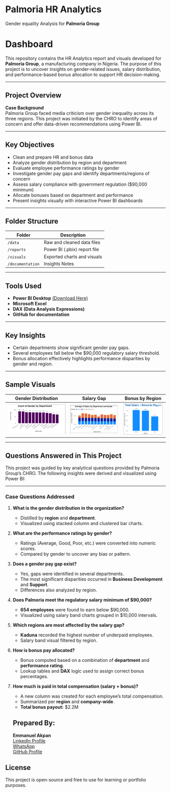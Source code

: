 # Palmoria HR Analytics
Gender equality Analysis for **Palmoria Group**


# Dashboard

This repository contains the HR Analytics report and visuals developed for **Palmoria Group**, a manufacturing company in Nigeria. The purpose of this project is to uncover insights on gender-related issues, salary distribution, and performance-based bonus allocation to support HR decision-making.

---

## Project Overview

**Case Background**  
Palmoria Group faced media criticism over gender inequality across its three regions. This project was initiated by the CHRO to identify areas of concern and offer data-driven recommendations using Power BI.

---

## Key Objectives

- Clean and prepare HR and bonus data
- Analyze gender distribution by region and department
- Evaluate employee performance ratings by gender
- Investigate gender pay gaps and identify departments/regions of concern
- Assess salary compliance with government regulation ($90,000 minimum)
- Allocate bonuses based on department and performance
- Present insights visually with interactive Power BI dashboards

---

## Folder Structure

| Folder         | Description                              |
|----------------|------------------------------------------|
| `/data`        | Raw and cleaned data files               |
| `/reports`     | Power BI (.pbix) report file             |
| `/visuals`     | Exported charts and visuals              |
| `/documentation`| Insights Notes     |

---

## Tools Used

- **Power BI Desktop** [(Download Here)](https://www.microsoft.com/en-us/download/details.aspx?id=58494)
- **Microsoft Excel**
- **DAX (Data Analysis Expressions)**
- **GitHub for documentation**

---

## Key Insights

- Certain departments show significant gender pay gaps.
- Several employees fall below the $90,000 regulatory salary threshold.
- Bonus allocation effectively highlights performance disparities by gender and region.

---

## Sample Visuals

| Gender Distribution | Salary Gap | Bonus by Region |
|---------------------|------------|-----------------|
| ![Gender](Visuals/gender_distribution.png) | ![Gap](visuals/salary_gap_by_department.png) | ![Bonus](visuals/bonus_by_region.png) |

---

## Questions Answered in This Project

This project was guided by key analytical questions provided by Palmoria Group’s CHRO. The following insights were derived and visualized using Power BI:

---

### Case Questions Addressed

1. **What is the gender distribution in the organization?**
   - Distilled by **region** and **department**.
   - Visualized using stacked column and clustered bar charts.

2. **What are the performance ratings by gender?**
   - Ratings (Average, Good, Poor, etc.) were converted into numeric scores.
   - Compared by gender to uncover any bias or pattern.

3. **Does a gender pay gap exist?**
   - Yes, gaps were identified in several departments.
   - The most significant disparities occurred in **Business Development** and **Support**.
   - Differences also analyzed by region.

4. **Does Palmoria meet the regulatory salary minimum of $90,000?**
   - **654 employees** were found to earn below $90,000.
   - Visualized using salary band charts grouped in $10,000 intervals.

5. **Which regions are most affected by the salary gap?**
   - **Kaduna** recorded the highest number of underpaid employees.
   - Salary band visual filtered by region.

6. **How is bonus pay allocated?**
   - Bonus computed based on a combination of **department** and **performance rating**.
   - Lookup tables and **DAX** logic used to assign correct bonus percentages.

7. **How much is paid in total compensation (salary + bonus)?**
   - A new column was created for each employee’s total compensation.
   - Summarized per **region** and **company-wide**.
   - **Total bonus payout:** $2.2M
  

   ## Prepared By:
   **Emmanuel Akpan**  
[LinkedIn Profile](https://www.linkedin.com/in/emmanuel-akpan-meta)  
[WhatsApp](https://wa.me/2348130081897)  
[GitHub Profile](https://github.com/Noble-Meta)


## License
This project is open-source and free to use for learning or portfolio purposes.

